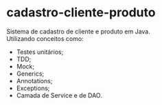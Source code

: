 # cadastro-cliente-produto
Sistema de cadastro de cliente e produto em Java. <br />
Utilizando conceitos como:
- Testes unitários;
- TDD;
- Mock;
- Generics;
- Annotations;
- Exceptions;
- Camada de Service e de DAO.
